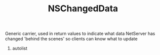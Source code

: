 ﻿---
uid: crmscript_ref_NSChangedData
title: NSChangedData
intellisense: Void.NSChangedData
keywords: NSChangedData
so.topic: reference
---

Generic carrier, used in return values to indicate what data NetServer has changed 'behind the scenes' so clients can know what to update

1. autolist 

